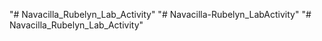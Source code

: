 "# Navacilla_Rubelyn_Lab_Activity" 
"# Navacilla-Rubelyn_LabActivity" 
"# Navacilla_Rubelyn_Lab_Activity" 
